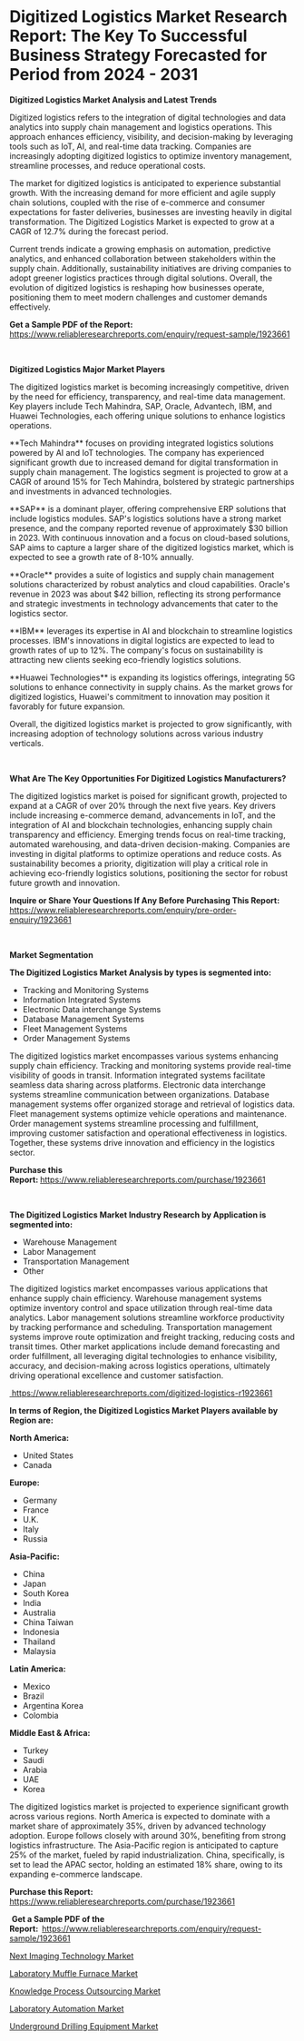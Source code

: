 <p><h1>Digitized Logistics Market Research Report: The Key To Successful Business Strategy Forecasted for Period from 2024 - 2031</h1></p><p><strong>Digitized Logistics Market Analysis and Latest Trends</strong></p>
<p><p>Digitized logistics refers to the integration of digital technologies and data analytics into supply chain management and logistics operations. This approach enhances efficiency, visibility, and decision-making by leveraging tools such as IoT, AI, and real-time data tracking. Companies are increasingly adopting digitized logistics to optimize inventory management, streamline processes, and reduce operational costs.</p><p>The market for digitized logistics is anticipated to experience substantial growth. With the increasing demand for more efficient and agile supply chain solutions, coupled with the rise of e-commerce and consumer expectations for faster deliveries, businesses are investing heavily in digital transformation. The Digitized Logistics Market is expected to grow at a CAGR of 12.7% during the forecast period. </p><p>Current trends indicate a growing emphasis on automation, predictive analytics, and enhanced collaboration between stakeholders within the supply chain. Additionally, sustainability initiatives are driving companies to adopt greener logistics practices through digital solutions. Overall, the evolution of digitized logistics is reshaping how businesses operate, positioning them to meet modern challenges and customer demands effectively.</p></p>
<p><strong>Get a Sample PDF of the Report:&nbsp;</strong> <a href="https://www.reliableresearchreports.com/enquiry/request-sample/1923661?utm_campaign=1605&utm_medium=2&utm_source=Github&utm_content=ia&utm_term=24102024&utm_id=digitized-logistics">https://www.reliableresearchreports.com/enquiry/request-sample/1923661</a></p>
<p>&nbsp;</p>
<p><strong>Digitized Logistics Major Market Players</strong></p>
<p><p>The digitized logistics market is becoming increasingly competitive, driven by the need for efficiency, transparency, and real-time data management. Key players include Tech Mahindra, SAP, Oracle, Advantech, IBM, and Huawei Technologies, each offering unique solutions to enhance logistics operations.</p><p>**Tech Mahindra** focuses on providing integrated logistics solutions powered by AI and IoT technologies. The company has experienced significant growth due to increased demand for digital transformation in supply chain management. The logistics segment is projected to grow at a CAGR of around 15% for Tech Mahindra, bolstered by strategic partnerships and investments in advanced technologies.</p><p>**SAP** is a dominant player, offering comprehensive ERP solutions that include logistics modules. SAP's logistics solutions have a strong market presence, and the company reported revenue of approximately $30 billion in 2023. With continuous innovation and a focus on cloud-based solutions, SAP aims to capture a larger share of the digitized logistics market, which is expected to see a growth rate of 8-10% annually.</p><p>**Oracle** provides a suite of logistics and supply chain management solutions characterized by robust analytics and cloud capabilities. Oracle's revenue in 2023 was about $42 billion, reflecting its strong performance and strategic investments in technology advancements that cater to the logistics sector.</p><p>**IBM** leverages its expertise in AI and blockchain to streamline logistics processes. IBM's innovations in digital logistics are expected to lead to growth rates of up to 12%. The company's focus on sustainability is attracting new clients seeking eco-friendly logistics solutions.</p><p>**Huawei Technologies** is expanding its logistics offerings, integrating 5G solutions to enhance connectivity in supply chains. As the market grows for digitized logistics, Huawei's commitment to innovation may position it favorably for future expansion.</p><p>Overall, the digitized logistics market is projected to grow significantly, with increasing adoption of technology solutions across various industry verticals.</p></p>
<p>&nbsp;</p>
<p><strong>What Are The Key Opportunities For Digitized Logistics Manufacturers?</strong></p>
<p><p>The digitized logistics market is poised for significant growth, projected to expand at a CAGR of over 20% through the next five years. Key drivers include increasing e-commerce demand, advancements in IoT, and the integration of AI and blockchain technologies, enhancing supply chain transparency and efficiency. Emerging trends focus on real-time tracking, automated warehousing, and data-driven decision-making. Companies are investing in digital platforms to optimize operations and reduce costs. As sustainability becomes a priority, digitization will play a critical role in achieving eco-friendly logistics solutions, positioning the sector for robust future growth and innovation.</p></p>
<p><strong>Inquire or Share Your Questions If Any Before Purchasing This Report:</strong> <a href="https://www.reliableresearchreports.com/enquiry/pre-order-enquiry/1923661?utm_campaign=1605&utm_medium=2&utm_source=Github&utm_content=ia&utm_term=24102024&utm_id=digitized-logistics">https://www.reliableresearchreports.com/enquiry/pre-order-enquiry/1923661</a></p>
<p>&nbsp;</p>
<p><strong>Market Segmentation</strong></p>
<p><strong>The Digitized Logistics Market Analysis by types is segmented into:</strong></p>
<p><ul><li>Tracking and Monitoring Systems</li><li>Information Integrated Systems</li><li>Electronic Data interchange Systems</li><li>Database Management Systems</li><li>Fleet Management Systems</li><li>Order Management Systems</li></ul></p>
<p><p>The digitized logistics market encompasses various systems enhancing supply chain efficiency. Tracking and monitoring systems provide real-time visibility of goods in transit. Information integrated systems facilitate seamless data sharing across platforms. Electronic data interchange systems streamline communication between organizations. Database management systems offer organized storage and retrieval of logistics data. Fleet management systems optimize vehicle operations and maintenance. Order management systems streamline processing and fulfillment, improving customer satisfaction and operational effectiveness in logistics. Together, these systems drive innovation and efficiency in the logistics sector.</p></p>
<p><strong>Purchase this Report:&nbsp;</strong><a href="https://www.reliableresearchreports.com/purchase/1923661?utm_campaign=1605&utm_medium=2&utm_source=Github&utm_content=ia&utm_term=24102024&utm_id=digitized-logistics">https://www.reliableresearchreports.com/purchase/1923661</a></p>
<p>&nbsp;</p>
<p><strong>The Digitized Logistics Market Industry Research by Application is segmented into:</strong></p>
<p><ul><li>Warehouse Management</li><li>Labor Management</li><li>Transportation Management</li><li>Other</li></ul></p>
<p><p>The digitized logistics market encompasses various applications that enhance supply chain efficiency. Warehouse management systems optimize inventory control and space utilization through real-time data analytics. Labor management solutions streamline workforce productivity by tracking performance and scheduling. Transportation management systems improve route optimization and freight tracking, reducing costs and transit times. Other market applications include demand forecasting and order fulfillment, all leveraging digital technologies to enhance visibility, accuracy, and decision-making across logistics operations, ultimately driving operational excellence and customer satisfaction.</p></p>
<p><a href="https://www.reliableresearchreports.com/digitized-logistics-r1923661?utm_campaign=1605&utm_medium=2&utm_source=Github&utm_content=ia&utm_term=24102024&utm_id=digitized-logistics">&nbsp;https://www.reliableresearchreports.com/digitized-logistics-r1923661</a></p>
<p><strong>In terms of Region, the Digitized Logistics Market Players available by Region are:</strong></p>
<p>
    <p> <strong> North America: </strong>
        <ul>
            <li>United States</li>
            <li>Canada</li>
        </ul>
        </p> 
    <p> <strong> Europe: </strong>
        <ul>
            <li>Germany</li>
            <li>France</li>
            <li>U.K.</li>
            <li>Italy</li>
            <li>Russia</li>
        </ul>
        </p> 
    <p> <strong> Asia-Pacific: </strong>
        <ul>
            <li>China</li>
            <li>Japan</li>
            <li>South Korea</li>
            <li>India</li>
            <li>Australia</li>
            <li>China Taiwan</li>
            <li>Indonesia</li>
            <li>Thailand</li>
            <li>Malaysia</li>
        </ul>
        </p> 
    <p> <strong> Latin America: </strong>
        <ul>
            <li>Mexico</li>
            <li>Brazil</li>
            <li>Argentina Korea</li>
            <li>Colombia</li>
        </ul>
        </p> 
    <p> <strong> Middle East & Africa: </strong>
        <ul>
            <li>Turkey</li>
            <li>Saudi</li>
            <li>Arabia</li>
            <li>UAE</li>
            <li>Korea</li>
        </ul>
    </p>
    </p>
<p><p>The digitized logistics market is projected to experience significant growth across various regions. North America is expected to dominate with a market share of approximately 35%, driven by advanced technology adoption. Europe follows closely with around 30%, benefiting from strong logistics infrastructure. The Asia-Pacific region is anticipated to capture 25% of the market, fueled by rapid industrialization. China, specifically, is set to lead the APAC sector, holding an estimated 18% share, owing to its expanding e-commerce landscape.</p></p>
<p><strong>Purchase this Report: </strong><a href="https://www.reliableresearchreports.com/purchase/1923661?utm_campaign=1605&utm_medium=2&utm_source=Github&utm_content=ia&utm_term=24102024&utm_id=digitized-logistics">https://www.reliableresearchreports.com/purchase/1923661</a></p>
<p>&nbsp;<strong>Get a Sample PDF of the Report:&nbsp;&nbsp;</strong><a href="https://www.reliableresearchreports.com/enquiry/request-sample/1923661?utm_campaign=1605&utm_medium=2&utm_source=Github&utm_content=ia&utm_term=24102024&utm_id=digitized-logistics">https://www.reliableresearchreports.com/enquiry/request-sample/1923661</a></p>
<p><strong></strong></p>
<p><p><a href="https://www.linkedin.com/pulse/next-imaging-technology-market-maturity-analysis-regional-tthee?utm_campaign=1605&utm_medium=2&utm_source=Github&utm_content=ia&utm_term=24102024&utm_id=digitized-logistics">Next Imaging Technology Market</a></p><p><a href="https://issuu.com/reportprime-2/docs/laboratory-muffle-furnace-market-si_e9362eaca5b329?utm_campaign=1605&utm_medium=2&utm_source=Github&utm_content=ia&utm_term=24102024&utm_id=digitized-logistics">Laboratory Muffle Furnace Market</a></p><p><a href="https://www.linkedin.com/pulse/analyzing-global-knowledge-process-outsourcing-market-growth-prospects-bunhf?utm_campaign=1605&utm_medium=2&utm_source=Github&utm_content=ia&utm_term=24102024&utm_id=digitized-logistics">Knowledge Process Outsourcing Market</a></p><p><a href="https://www.linkedin.com/pulse/analyzing-global-laboratory-automation-market-growth-prospects-nht9f?utm_campaign=1605&utm_medium=2&utm_source=Github&utm_content=ia&utm_term=24102024&utm_id=digitized-logistics">Laboratory Automation Market</a></p><p><a href="https://issuu.com/reportprime-2/docs/underground-drilling-equipment-mark_58a0e625130ed0?utm_campaign=1605&utm_medium=2&utm_source=Github&utm_content=ia&utm_term=24102024&utm_id=digitized-logistics">Underground Drilling Equipment Market</a></p></p>